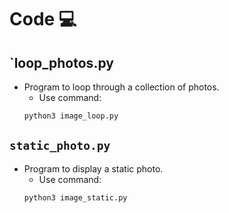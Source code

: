 # Code 💻

## `loop_photos.py
* Program to loop through a collection of photos.
  * Use command:
  ```bash
  python3 image_loop.py
  ```

## `static_photo.py`
* Program to display a static photo.
  * Use command: 
  ```bash
  python3 image_static.py
  ```
